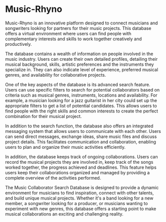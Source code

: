 # Music-Rhyno
Music-Rhyno is an innovative platform designed to connect musicians and songwriters looking for partners for their music projects. This database offers a virtual environment where users can find people with complementary interests and skills to work together creatively and productively.

The database contains a wealth of information on people involved in the music industry. Users can create their own detailed profiles, detailing their musical background, skills, artistic preferences and the instruments they specialize in. They can also indicate level of experience, preferred musical genres, and availability for collaborative projects.

One of the key aspects of the database is its advanced search feature. Users can use specific filters to search for potential collaborators based on criteria such as musical genres, instruments, locations and availability. For example, a musician looking for a jazz guitarist in her city could set up the appropriate filters to get a list of potential candidates. This allows users to find people with the right skills and common interests to create the perfect combination for their musical project.

In addition to the search function, the database also offers an integrated messaging system that allows users to communicate with each other. Users can send direct messages, exchange ideas, share music files and discuss project details. This facilitates communication and collaboration, enabling users to plan and organize their music activities efficiently.

In addition, the database keeps track of ongoing collaborations. Users can record the musical projects they are involved in, keep track of the songs worked together, the progress achieved and deadlines. This feature helps users keep their collaborations organized and managed by providing a complete overview of the activities performed.

The Music Collaborator Search Database is designed to provide a dynamic environment for musicians to find inspiration, connect with other talents, and build unique musical projects. Whether it's a band looking for a new member, a songwriter looking for a producer, or musicians wanting to experiment with new genres, this database offers a starting point to make musical collaborations an exciting and challenging reality.
